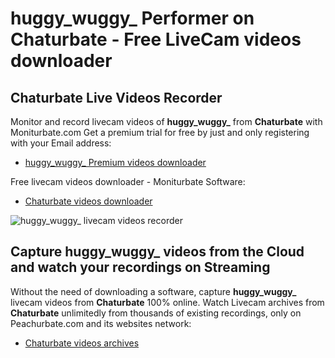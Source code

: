 # huggy_wuggy_ Performer on Chaturbate - Free LiveCam videos downloader

## Chaturbate Live Videos Recorder

Monitor and record livecam videos of **huggy_wuggy_** from **Chaturbate** with Moniturbate.com
Get a premium trial for free by just and only registering with your Email address:
* [huggy_wuggy_ Premium videos downloader](https://moniturbate.com/request-demo-licence-key.html)

Free livecam videos downloader - Moniturbate Software:
* [Chaturbate videos downloader](https://moniturbate.com/moniturbate-download-software.html)

![huggy_wuggy_ livecam videos recorder](https://peachurnet.com/templates/moniturbate-software.png)


## Capture huggy_wuggy_ videos from the Cloud and watch your recordings on Streaming

Without the need of downloading a software, capture **huggy_wuggy_** livecam videos from **Chaturbate** 100% online.
Watch Livecam archives from **Chaturbate** unlimitedly from thousands of existing recordings, only on Peachurbate.com and its websites network:
* [Chaturbate videos archives](https://peachurnet.com/)
